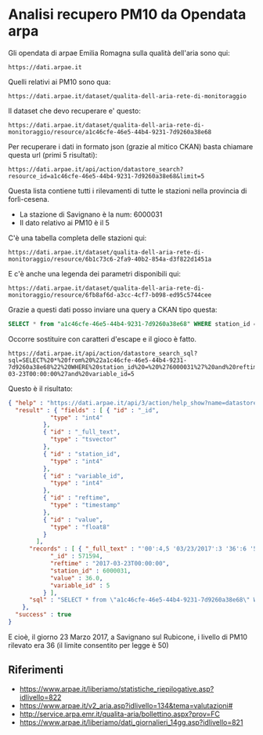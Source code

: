Analisi recupero PM10 da Opendata arpa
=======================================

Gli opendata di arpae Emilia Romagna sulla qualità dell'aria sono qui: 

    https://dati.arpae.it

Quelli relativi ai PM10 sono qua: 

    https://dati.arpae.it/dataset/qualita-dell-aria-rete-di-monitoraggio

Il dataset che devo recuperare e' questo: 

    https://dati.arpae.it/dataset/qualita-dell-aria-rete-di-monitoraggio/resource/a1c46cfe-46e5-44b4-9231-7d9260a38e68

Per recuperare i dati in formato json (grazie al mitico CKAN) basta chiamare questa url (primi 5 risultati):

    https://dati.arpae.it/api/action/datastore_search?resource_id=a1c46cfe-46e5-44b4-9231-7d9260a38e68&limit=5

Questa lista contiene tutti i rilevamenti di tutte le stazioni nella provincia di forlì-cesena.

* La stazione di Savignano è la num: 6000031
* Il dato relativo ai PM10 è il 5

C'è una tabella completa delle stazioni qui: 

    https://dati.arpae.it/dataset/qualita-dell-aria-rete-di-monitoraggio/resource/6b1c73c6-2fa9-40b2-854a-d3f822d1451a
    
E c'è anche una legenda dei parametri disponibili qui:

    https://dati.arpae.it/dataset/qualita-dell-aria-rete-di-monitoraggio/resource/6fb8af6d-a3cc-4cf7-b098-ed95c5744cee
    
Grazie a questi dati posso inviare una query a CKAN tipo questa:

```sql
SELECT * from "a1c46cfe-46e5-44b4-9231-7d9260a38e68" WHERE station_id = '6000031' and reftime='2017-03-23T00:00:00'and variable_id=5
```

Occorre sostituire con caratteri d'escape e il gioco è fatto.

    https://dati.arpae.it/api/action/datastore_search_sql?sql=SELECT%20*%20from%20%22a1c46cfe-46e5-44b4-9231-7d9260a38e68%22%20WHERE%20station_id%20=%20%276000031%27%20and%20reftime=%272017-03-23T00:00:00%27and%20variable_id=5

Questo è il risultato:

```json 
{ "help" : "https://dati.arpae.it/api/3/action/help_show?name=datastore_search_sql",
  "result" : { "fields" : [ { "id" : "_id",
            "type" : "int4"
          },
          { "id" : "_full_text",
            "type" : "tsvector"
          },
          { "id" : "station_id",
            "type" : "int4"
          },
          { "id" : "variable_id",
            "type" : "int4"
          },
          { "id" : "reftime",
            "type" : "timestamp"
          },
          { "id" : "value",
            "type" : "float8"
          }
        ],
      "records" : [ { "_full_text" : "'00':4,5 '03/23/2017':3 '36':6 '5':1 '6000031':2",
            "_id" : 571594,
            "reftime" : "2017-03-23T00:00:00",
            "station_id" : 6000031,
            "value" : 36.0,
            "variable_id" : 5
          } ],
      "sql" : "SELECT * from \"a1c46cfe-46e5-44b4-9231-7d9260a38e68\" WHERE station_id = '6000031' and reftime='2017-03-23T00:00:00'and variable_id=5"
    },
  "success" : true
}
```

E cioè, il giorno 23 Marzo 2017, a Savignano sul Rubicone, i livello di PM10 rilevato era 36 (il limite consentito per legge è 50)

Riferimenti
-----------
* https://www.arpae.it/liberiamo/statistiche_riepilogative.asp?idlivello=822
* https://www.arpae.it/v2_aria.asp?idlivello=134&tema=valutazioni#
* http://service.arpa.emr.it/qualita-aria/bollettino.aspx?prov=FC
* https://www.arpae.it/liberiamo/dati_giornalieri_14gg.asp?idlivello=821

